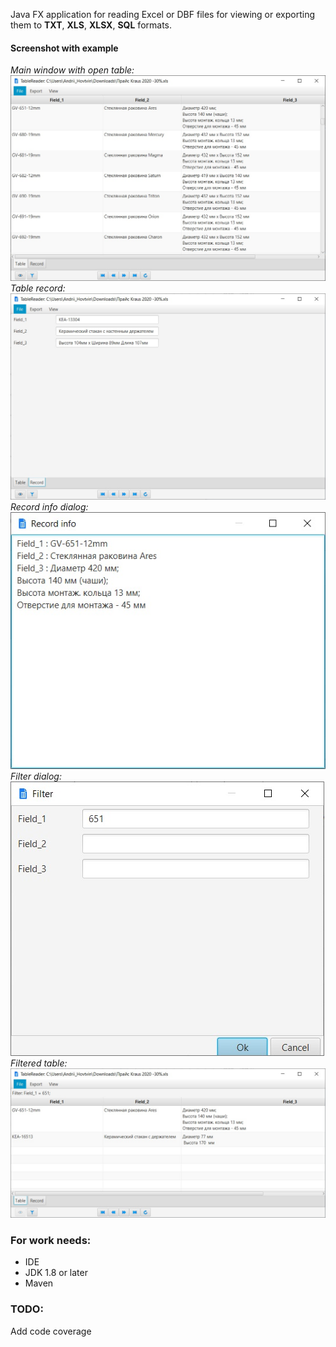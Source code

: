 Java FX application for reading Excel or DBF files for viewing or exporting them to **TXT**, **XLS**, **XLSX**, **SQL**
formats.

#### Screenshot with example

*Main window with open table:*
![](img/open_table.jpg)
*Table record:*
![](img/record_table.jpg)
*Record info dialog:*
![](img/record_info.jpg)
*Filter dialog:*
![](img/filter.jpg)
*Filtered table:*
![](img/filtered_table.jpg)

### **For work needs:**

- IDE
- JDK 1.8 or later
- Maven

### **TODO:**

Add code coverage